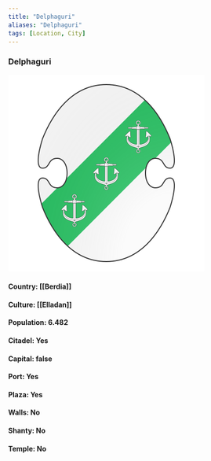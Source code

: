 ```yaml
---
title: "Delphaguri"
aliases: "Delphaguri"
tags: [Location, City]
---
```

### Delphaguri
![](attachment/b2b7507592cf07351ec80715d05bfc64.svg)

#### Country: [[Berdia]]

#### Culture: [[Elladan]]

#### Population: 6.482

#### Citadel: Yes

#### Capital: false

#### Port: Yes

#### Plaza: Yes

#### Walls: No

#### Shanty: No

#### Temple: No

